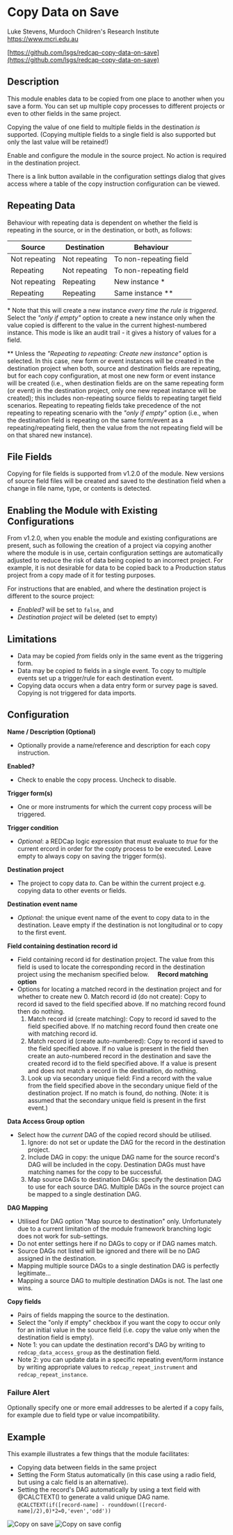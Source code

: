 # Copy Data on Save

Luke Stevens, Murdoch Children's Research Institute https://www.mcri.edu.au

[https://github.com/lsgs/redcap-copy-data-on-save](https://github.com/lsgs/redcap-copy-data-on-save)

## Description

This module enables data to be copied from one place to another when you save a form. You can set up multiple copy processes to different projects or even to other fields in the same project.

Copying the value of one field to multiple fields in the destination *is* supported. (Copying multiple fields to a single field is also supported but only the last value will be retained!)

Enable and configure the module in the source project. No action is required in the destination project.

There is a link button available in the configuration settings dialog that gives access where a table of the copy instruction configuration can be viewed.

## Repeating Data

Behaviour with repeating data is dependent on whether the field is repeating in the source, or in the destination, or both, as follows:

| Source        | Destination   | Behaviour              
| ------------- | ------------- | ---------------------- 
| Not repeating | Not repeating | To non-repeating field 
| Repeating     | Not repeating | To non-repeating field 
| Not repeating | Repeating     | New instance \*        
| Repeating     | Repeating     | Same instance \*\*

\* Note that this will create a new instance *every time the rule is triggered*. Select the _"only if empty"_ option to create a new instance only when the value copied is different to the value in the current highest-numbered instance. This mode is like an audit trail - it gives a history of values for a field. 

\*\* Unless the _"Repeating to repeating: Create new instance"_ option is selected. In this case, new form or event instances will be created in the destination project when both, source and destination fields are repeating, but for each copy configuration, at most one new form or event instance will be created (i.e., when destination fields are on the same repeating form (or event) in the destination project, only one new repeat instance will be created); this includes non-repeating source fields to repeating target field scenarios. Repeating to repeating fields take precedence of the not repeating to repeating scenario with the _"only if empty"_ option (i.e., when the destination field is repeating on the same form/event as a repeating/repeating field, then the value from the not repeating field will be on that shared new instance).

## File Fields

Copying for file fields is supported from v1.2.0 of the module. New versions of source field files will be created and saved to the destination field when a change in file name, type, or contents is detected.

## Enabling the Module with Existing Configurations

From v1.2.0, when you enable the module and existing configurations are present, such as following the creation of a project via copying another where the module is in use, certain configuration settings are automatically adjusted to reduce the risk of data being copied to an incorrect project. For example, it is not desirable for data to be copied back to a Production status project from a copy made of it for testing purposes.

For instructions that are enabled, and where the destination project is different to the source project: 
* *Enabled?* will be set to `false`, and
* *Destination project* will be deleted (set to empty)

## Limitations

* Data may be copied *from* fields only in the same event as the triggering form.
* Data may be copied *to* fields in a single event. To copy to multiple events set up a trigger/rule for each destination event.
* Copying data occurs when a data entry form or survey page is saved. Copying is not triggered for data imports.

## Configuration

**Name / Description (Optional)**
* Optionally provide a name/reference and description for each copy instruction.

**Enabled?**
* Check to enable the copy process. Uncheck to disable.

**Trigger form(s)**
* One or more instruments for which the current copy process will be triggered.

**Trigger condition**
* *Optional*: a REDCap logic expression that must evaluate to *true* for the current ercord in order for the copty process to be executed. Leave empty to always copy on saving the trigger form(s).
	
**Destination project**
* The project to copy data *to*. Can be within the current project e.g. copying data to other events or fields.
	
**Destination event name**
* *Optional*: the unique event name of the event to copy data to in the destination. Leave empty if the destination is not longitudinal or to copy to the first event.

**Field containing destination record id**
* Field containing record id for destination project. The value from this field is used to locate the corresponding record in the destination project using the mechanism specified below.
    
**Record matching option**
* Options for locating a matched record in the destination project and for whether to create new 
    0. Match record id (do not create): Copy to record id saved to the field specified above. If no matching record found then do nothing.
    1. Match record id (create matching): Copy to record id saved to the field specified above. If no matching record found then create one with matching record id.
    2. Match record id (create auto-numbered): Copy to record id saved to the field specified above. If no value is present in the field then create an auto-numbered record in the destination and save the created record id to the field specified above. If a value is present and does not match a record in the destination, do nothing.
    3. Look up via secondary unique field: Find a record with the value from the field specified above in the secondary unique field of the destination project. If no match is found, do nothing. (Note: it is assumed that the secondary unique field is present in the first event.)

**Data Access Group option**
* Select how the *current* DAG of the copied record should be utilised.
    1. Ignore: do not set or update the DAG for the record in the destination project.
    2. Include DAG in copy: the unique DAG name for the source record's DAG will be included in the copy. Destination DAGs must have matching names for the copy to be successful.
    3. Map source DAGs to destination DAGs: specify the destination DAG to use for each source DAG. Multiple DAGs in the source project can be mapped to a single destination DAG.

**DAG Mapping**
* Utilised for DAG option "Map source to destination" only. Unfortunately due to a current limitation of the module framework branching logic does not work for sub-settings.
* Do not enter settings here if no DAGs to copy or if DAG names match.
* Source DAGs not listed will be ignored and there will be no DAG assigned in the destination.
* Mapping multiple source DAGs to a single destination DAG is perfectly legitimate...
* Mapping a source DAG to multiple destination DAGs is not. The last one wins.

**Copy fields**
* Pairs of fields mapping the source to the destination.
* Select the "only if empty" checkbox if you want the copy to occur only for an initial value in the source field (i.e. copy the value only when the destination field is empty).
* Note 1: you can update the destination record's DAG by writing to `redcap_data_access_group` as the destination field. 
* Note 2: you can update data in a specific repeating event/form instance by writing appropriate values to `redcap_repeat_instrument` and `redcap_repeat_instance`. 

### Failure Alert

Optionally specify one or more email addresses to be alerted if a copy fails, for example due to field type or value incompatibility.

## Example

This example illustrates a few things that the module facilitates:
* Copying data between fields in the same project
* Setting the Form Status automatically (in this case using a radio field, but using a calc field is an alternative).
* Setting the record's DAG automatically by using a text field with @CALCTEXT() to generate a valid unique DAG name.
`@CALCTEXT(if([record-name] - rounddown(([record-name]/2),0)*2=0,'even','odd'))`

![Copy on save](./set_status_set_dag.gif) 
![Copy on save config](./set_status_set_dag_config.png)
